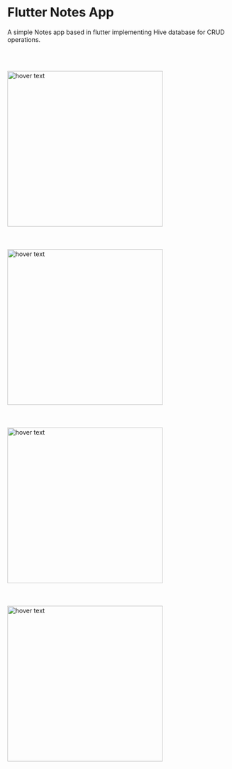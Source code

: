 # Flutter Notes App

A simple Notes app based in flutter implementing Hive database for CRUD operations.

<br/><br/>

<p align="left">
  <img src="https://github.com/AditiDande20/FlutterNotesApp/assets/89302011/73045a8d-407f-489c-bacc-d8b3efe8eedd" width="350" title="hover text"><br/><br/><br/><br/>
  <img src="https://github.com/AditiDande20/FlutterNotesApp/assets/89302011/6b9865e0-ff05-4e5c-8b0d-2e2b4f58b779" width="350" title="hover text"><br/><br/><br/><br/>
  <img src="https://github.com/AditiDande20/FlutterNotesApp/assets/89302011/8ce8a818-aee4-4162-856a-c5d41edc953c" width="350" title="hover text"><br/><br/><br/><br/>
  <img src="https://github.com/AditiDande20/FlutterNotesApp/assets/89302011/ae12ece1-9deb-4eaa-a684-b80992025bdc" width="350" title="hover text"><br/><br/><br/><br/>
</p>

